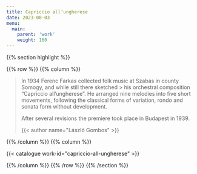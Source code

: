 ```yaml
---
title: Capriccio all’ungherese
date: 2023-08-03
menu:
  main:
    parent: 'work'
    weight: 160
---
```


{{% section highlight %}}

{{% row %}}
{{% column %}}

> In 1934 Ferenc Farkas collected folk music at Szabás in county Somogy, and while still there sketched > his orchestral composition “Capriccio all’ungherese”. He arranged nine melodies into five short 
> movements, following the classical forms of variation, rondo and sonata form without development. 
>
> After several revisions the premiere took place in Budapest in 1939.
>
> {{< author name="László Gombos" >}}
>

{{% /column %}}
{{% column %}}


{{< catalogue work-id="capriccio-all-ungherese" >}}

{{% /column %}}
{{% /row %}}
{{% /section %}}